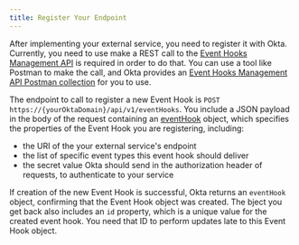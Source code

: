 ```yaml
---
title: Register Your Endpoint
---
```


After implementing your external service, you need to register it with Okta. Currently, you need to use make a REST call to the [Event Hooks Management API](/docs/reference/api/event-hooks/) is required in order to do that. You can use a tool like Postman to make the call, and Okta provides an [Event Hooks Management API Postman collection](/docs/reference/api/event-hooks/#getting-started) for you to use.

The endpoint to call to register a new Event Hook is `POST https://{yourOktaDomain}/api/v1/eventHooks`. You include a JSON payload in the body of the request containing an [eventHook](/docs/reference/api/event-hooks/#event-hook-object) object, which specifies the properties of the Event Hook you are registering, including:

 - the URI of the your external service's endpoint
 - the list of specific event types this event hook should deliver
 - the secret value Okta should send in the authorization header of requests, to authenticate to your service

If creation of the new Event Hook is successful, Okta returns an `eventHook` object, confirming that the Event Hook object was created. The bject you get back also includes an `id` property, which is a unique value for the created event hook. You need that ID to perform updates late to this Event Hook object.

<NextSectionLink/>


